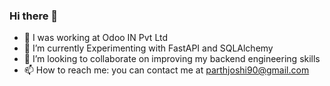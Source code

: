 ### Hi there 👋


- 🔭 I was working at Odoo IN Pvt Ltd
- 🌱 I’m currently Experimenting with FastAPI and SQLAlchemy 
- 👯 I’m looking to collaborate on improving my backend engineering skills
- 📫 How to reach me: you can contact me at parthjoshi90@gmail.com
